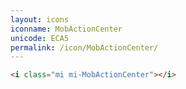 ```yaml
---
layout: icons
iconname: MobActionCenter
unicode: ECA5
permalink: /icon/MobActionCenter/
---
```


``` html
<i class="mi mi-MobActionCenter"></i>
```
